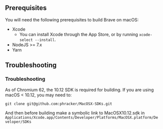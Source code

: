 ## Prerequisites

You will need the following prerequisites to build Brave on macOS:

- Xcode
    - You can install Xcode through the App Store, or by running `xcode-select --install`.
- NodeJS >= 7.x
- Yarn

## Troubleshooting

### Troubleshooting 

As of Chromium 62, the 10.12 SDK is required for building. If you are using macOS < 10.12, you may need to:

`git clone git@github.com:phracker/MacOSX-SDKs.git`

And then before building make a symbolic link to MacOSX10.12.sdk in `Applications/Xcode.app/Contents/Developer/Platforms/MacOSX.platform/Developer/SDKs`